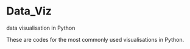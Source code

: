 # Data_Viz
data visualisation in Python

These are codes for the most commonly used visualisations in Python.
